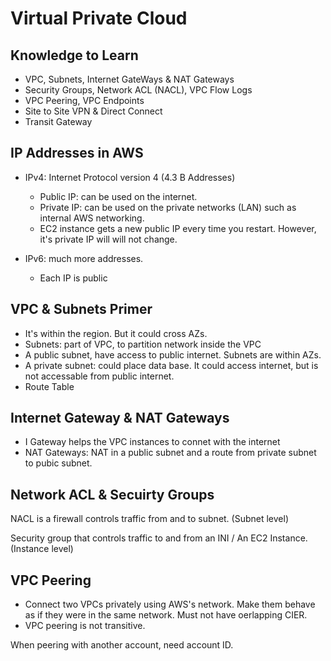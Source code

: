 # Virtual Private Cloud

## Knowledge to Learn

- VPC, Subnets, Internet GateWays & NAT Gateways
- Security Groups, Network ACL (NACL), VPC Flow Logs
- VPC Peering, VPC Endpoints
- Site to Site VPN & Direct Connect
- Transit Gateway



## IP Addresses in AWS

- IPv4: Internet Protocol version 4 (4.3 B Addresses)
  - Public IP: can be used on the internet.
  - Private IP: can be used on the private networks (LAN) such as internal AWS networking.
  - EC2 instance gets a new public IP every time you restart. However, it's private IP will will not change.

- IPv6: much more addresses.
  - Each IP is public



## VPC & Subnets Primer

- It's within the region.  But it could cross AZs.
- Subnets: part of VPC, to partition network inside the VPC
- A public subnet, have access to public internet. Subnets are within AZs.
- A private subnet: could place data base. It could access internet, but is not accessable from public internet.
- Route Table

## Internet Gateway & NAT Gateways

- I Gateway helps the VPC instances to connet with the internet
- NAT Gateways: NAT in a public subnet and a route from private subnet to pubic subnet.



## Network ACL & Secuirty Groups

NACL is a firewall controls traffic from and to subnet. (Subnet level)

Security group that controls traffic to and from an INI / An EC2 Instance. (Instance level)



## VPC Peering

- Connect two VPCs privately using AWS's network. Make them behave as if they were in the same network. Must not have oerlapping CIER.
- VPC peering is not transitive.

When peering with another account, need account ID.

